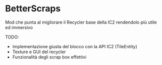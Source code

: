 # BetterScraps

Mod che punta al migliorare il Recycler base della IC2 rendendolo più utile ed immersivo

TODO:

- Implementazione giusta del blocco con la API IC2 (TileEntity)
- Texture e GUI del recycler
- Funzionalità degli scrap box effettivi